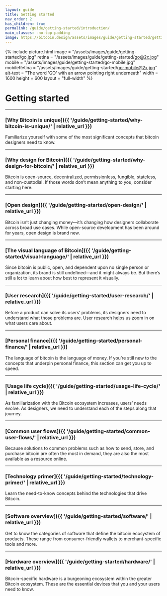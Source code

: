 ```yaml
---
layout: guide
title: Getting started
nav_order: 2
has_children: true
permalink: /guide/getting-started/introduction/
main_classes: -no-top-padding
image: https://bitcoin.design/assets/images/guide/getting-started/getting-started-preview.jpg
---
```


<!--

Editor's notes

A brief introduction and summary of all pages in this section. The idea is that readers
scan this page to get an overview of the section and then decide which topics to dive into.

Illustration sources

- https://www.figma.com/file/qzvCvqhSRx3Jq8aywaSjlr/Bitcoin-Design-Guide-Illustrations-CO?node-id=236%3A467

-->

{% include picture.html
   image = "/assets/images/guide/getting-started/go.jpg"
   retina = "/assets/images/guide/getting-started/go@2x.jpg"
   mobile = "/assets/images/guide/getting-started/go-mobile.jpg"
   mobileRetina = "/assets/images/guide/getting-started/go-mobile@2x.jpg"
   alt-text = "The word 'GO' with an arrow pointing right underneath"
   width = 1600
   height = 600
   layout = "full-width"
%}

# Getting started

---

### [Why Bitcoin is unique]({{ '/guide/getting-started/why-bitcoin-is-unique/' | relative_url }})

Familiarize yourself with some of the most significant concepts that bitcoin designers need to know.

---

### [Why design for Bitcoin]({{ '/guide/getting-started/why-design-for-bitcoin/' | relative_url }})

Bitcoin is open-source, decentralized, permissionless, fungible, stateless, and non-custodial. If those words don’t mean anything to you, consider starting here.  

---

### [Open design]({{ '/guide/getting-started/open-design/' | relative_url }})

Bitcoin isn’t just changing money—it’s changing how designers collaborate across broad use cases. While open-source development has been around for years, open design is brand new.

---

### [The visual language of Bitcoin]({{ '/guide/getting-started/visual-language/' | relative_url }})

Since bitcoin is public, open, and dependent upon no single person or organization, its brand is still undefined—and it might always be. But there’s still a lot to learn about how best to represent it visually.

---

### [User research]({{ '/guide/getting-started/user-research/' | relative_url }})

Before a product can solve its users’ problems, its designers need to understand what those problems are. User research helps us zoom in on what users care about.

---

### [Personal finance]({{ '/guide/getting-started/personal-finance/' | relative_url }})

The language of bitcoin is the language of money. If you’re still new to the concepts that underpin personal finance, this section can get you up to speed.

---

### [Usage life cycle]({{ '/guide/getting-started/usage-life-cycle/' | relative_url }})

As familiarization with the Bitcoin ecosystem increases, users’ needs evolve. As designers, we need to understand each of the steps along that journey.

---

### [Common user flows]({{ '/guide/getting-started/common-user-flows/' | relative_url }})

Because solutions to common problems such as how to send, store, and purchase bitcoin are often the most in demand, they are also the most available as a resource online.

---

### [Technology primer]({{ '/guide/getting-started/technology-primer/' | relative_url }})

Learn the need-to-know concepts behind the technologies that drive Bitcoin.

---

### [Software overview]({{ '/guide/getting-started/software/' | relative_url }})

Get to know the categories of software that define the bitcoin ecosystem of products. These range from consumer-friendly wallets to merchant-specific tools and more.

---

### [Hardware overview]({{ '/guide/getting-started/hardware/' | relative_url }})

Bitcoin-specific hardware is a burgeoning ecosystem within the greater Bitcoin ecosystem. These are the essential devices that you and your users need to know.
